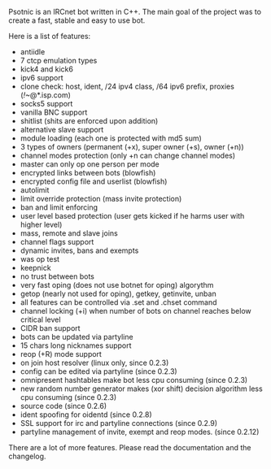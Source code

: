 Psotnic is an IRCnet bot written in C++. The main goal of the project was to create a fast, stable and easy to use bot.

Here is a list of features:

* antiidle
* 7 ctcp emulation types
* kick4 and kick6
* ipv6 support
* clone check: host, ident, /24 ipv4 class, /64 ipv6 prefix, proxies (*!~*@*.isp.com)
* socks5 support
* vanilla BNC support
* shitlist (shits are enforced upon addition)
* alternative slave support
* module loading (each one is protected with md5 sum)
* 3 types of owners (permanent (+x), super owner (+s), owner (+n))
* channel modes protection (only +n can change channel modes)
* master can only op one person per mode
* encrypted links between bots (blowfish)
* encrypted config file and userlist (blowfish)
* autolimit
* limit override protection (mass invite protection)
* ban and limit enforcing
* user level based protection (user gets kicked if he harms user with higher level)
* mass, remote and slave joins
* channel flags support
* dynamic invites, bans and exempts
* was op test
* keepnick
* no trust between bots
* very fast oping (does not use botnet for oping) algorythm
* getop (nearly not used for oping), getkey, getinvite, unban
* all features can be controlled via .set and .chset command
* channel locking (+i) when number of bots on channel reaches below critical level
* CIDR ban support
* bots can be updated via partyline
* 15 chars long nicknames support
* reop (+R) mode support
* on join host resolver (linux only, since 0.2.3)
* config can be edited via partyline (since 0.2.3)
* omnipresent hashtables make bot less cpu consuming (since 0.2.3)
* new random number generator makes (xor shift) decision algorithm less cpu consuming (since 0.2.3)
* source code (since 0.2.6)
* ident spoofing for oidentd (since 0.2.8)
* SSL support for irc and partyline connections (since 0.2.9)
* partyline management of invite, exempt and reop modes. (since 0.2.12)

There are a lot of more features. Please read the documentation and the changelog.

